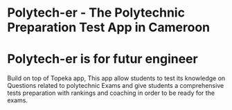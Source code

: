 # Polytech-er - The Polytechnic Preparation Test App in Cameroon
#  Polytech-er is for futur engineer
Build on top of Topeka app, This app allow students to test its knowledge on Questions related to polytechnic Exams and give students a comprehensive tests preparation with rankings and coaching in order to be ready for the exams.
